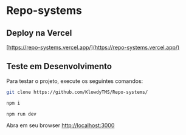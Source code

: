 # Repo-systems

## Deploy na Vercel
[https://repo-systems.vercel.app/](https://repo-systems.vercel.app/)

## Teste em Desenvolvimento
Para testar o projeto, execute os seguintes comandos:

```bash
git clone https://github.com/KlowdyTMS/Repo-systems/

npm i

npm run dev
```

Abra em seu browser [http://localhost:3000](http://localhost:3000)
